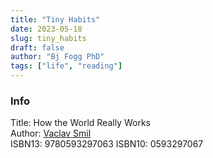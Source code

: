 ```yaml
---
title: "Tiny Habits"
date: 2023-05-18
slug: tiny_habits
draft: false
author: "Bj Fogg PhD"
tags: ["life", "reading"]
---
```




### Info

Title: How the World Really Works\
Author: [Vaclav Smil](https://en.wikipedia.org/wiki/Vaclav_Smi)\
ISBN13: 9780593297063
ISBN10: 0593297067

